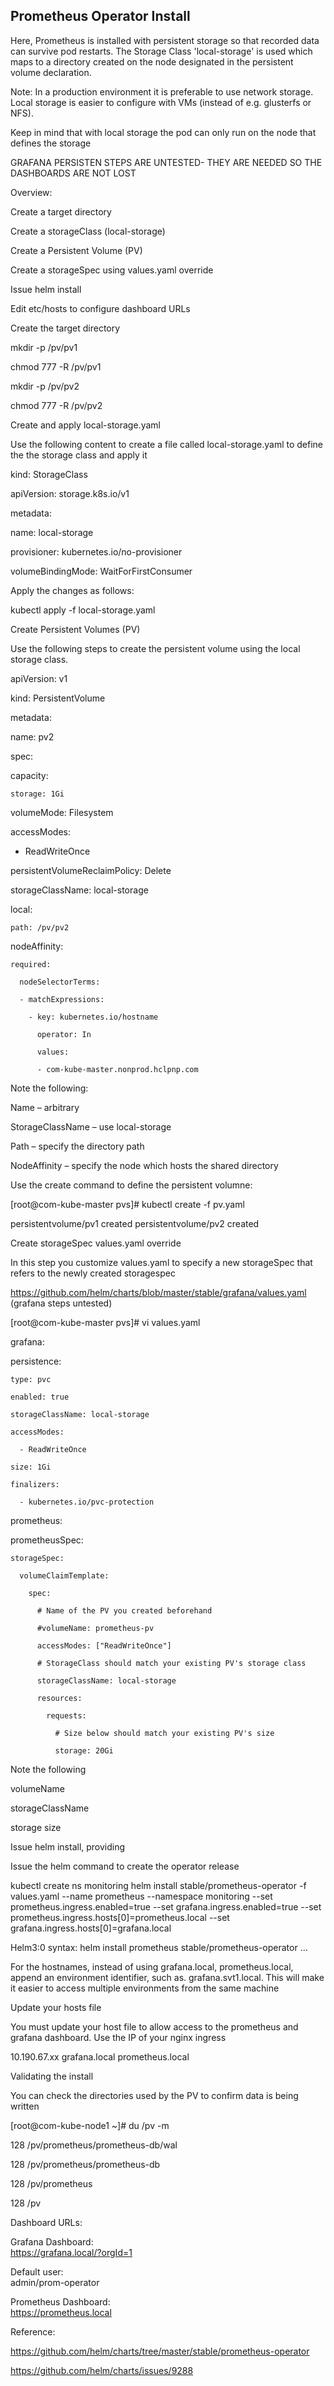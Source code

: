## Prometheus Operator Install

 

Here, Prometheus is installed with persistent storage so that recorded data can survive pod restarts. The Storage Class 'local-storage' is used which maps to a directory created on the node designated in the persistent volume declaration. 

 

Note: In a production environment it is preferable to use network storage. Local storage is easier to configure with VMs (instead of e.g. glusterfs or NFS). 

Keep in mind that with local storage the pod can only run on the node that defines the storage 
 
GRAFANA PERSISTEN STEPS ARE UNTESTED- THEY ARE NEEDED SO THE DASHBOARDS ARE NOT LOST 

  

Overview: 

Create a target directory 

Create a storageClass (local-storage) 

Create a Persistent Volume (PV) 

Create a storageSpec using values.yaml override 

Issue helm install 

Edit etc/hosts to configure dashboard URLs 

  

Create the target directory 

 

mkdir -p /pv/pv1 

chmod 777 -R /pv/pv1 

 
mkdir -p /pv/pv2 

chmod 777 -R /pv/pv2 

  

Create and apply local-storage.yaml 

 

Use the following content to create a file called local-storage.yaml to define the the storage class 
and apply it 
 

kind: StorageClass 

apiVersion: storage.k8s.io/v1 

metadata: 

  name: local-storage 

provisioner: kubernetes.io/no-provisioner 

volumeBindingMode: WaitForFirstConsumer 
 

Apply the changes as follows: 
 
kubectl apply -f local-storage.yaml 

 

Create Persistent Volumes (PV) 

 

Use the following steps to create the persistent volume using the local storage class.  
 

 
apiVersion: v1 

kind: PersistentVolume 

metadata: 

  name: pv2 

spec: 

  capacity: 

    storage: 1Gi 

  volumeMode: Filesystem 

  accessModes: 

  - ReadWriteOnce 

  persistentVolumeReclaimPolicy: Delete 

  storageClassName: local-storage 

  local: 

    path: /pv/pv2 

  nodeAffinity: 

    required: 

      nodeSelectorTerms: 

      - matchExpressions: 

        - key: kubernetes.io/hostname 

          operator: In 

          values: 

          - com-kube-master.nonprod.hclpnp.com 

  

Note the following: 

Name – arbitrary  

StorageClassName – use local-storage 

Path – specify the directory path  

NodeAffinity – specify the node which hosts the shared directory 

  
Use the create command to define the persistent volumne: 
 

[root@com-kube-master pvs]# kubectl create -f pv.yaml 

persistentvolume/pv1 created 
persistentvolume/pv2 created 
 

   

Create storageSpec values.yaml override 

 

In this step you customize values.yaml to specify a new storageSpec that refers to the newly created storagespec 
 
https://github.com/helm/charts/blob/master/stable/grafana/values.yaml (grafana steps untested) 

 

[root@com-kube-master pvs]# vi values.yaml 
 
 

grafana: 

  persistence: 

    type: pvc 

    enabled: true 

    storageClassName: local-storage 

    accessModes: 

      - ReadWriteOnce 

    size: 1Gi 

    finalizers: 

      - kubernetes.io/pvc-protection 
 

prometheus: 

  prometheusSpec: 

    storageSpec: 

      volumeClaimTemplate: 

        spec: 

          # Name of the PV you created beforehand 

          #volumeName: prometheus-pv 

          accessModes: ["ReadWriteOnce"] 

          # StorageClass should match your existing PV's storage class 

          storageClassName: local-storage 

          resources: 

            requests: 

              # Size below should match your existing PV's size 

              storage: 20Gi 

  

Note the following 

volumeName 

storageClassName 

storage size 

  

Issue helm install, providing 

 

Issue the helm command to create the operator release 

 

kubectl create ns monitoring 
helm install stable/prometheus-operator -f values.yaml --name prometheus --namespace monitoring --set prometheus.ingress.enabled=true --set grafana.ingress.enabled=true --set prometheus.ingress.hosts[0]=prometheus.local --set grafana.ingress.hosts[0]=grafana.local 
 

Helm3:0 syntax: 
helm install prometheus stable/prometheus-operator … 

 
 

For the hostnames, instead of using grafana.local, prometheus.local, append an environment identifier, such as. grafana.svt1.local. This will make it easier 
to access multiple environments from the same machine 

  

Update your hosts file 

 

You must update your host file to allow access to the prometheus and grafana dashboard. Use the IP of your nginx ingress 

 

10.190.67.xx grafana.local prometheus.local 

 

 

Validating the install 

 

You can check the directories used by the PV to confirm data is being written 

 

[root@com-kube-node1 ~]# du /pv -m 

128     /pv/prometheus/prometheus-db/wal 

128     /pv/prometheus/prometheus-db 

128     /pv/prometheus 

128     /pv 

 

Dashboard URLs: 

Grafana Dashboard:  
https://grafana.local/?orgId=1 

Default user:  
admin/prom-operator 

Prometheus Dashboard:  
https://prometheus.local 

 

Reference:  

https://github.com/helm/charts/tree/master/stable/prometheus-operator 

https://github.com/helm/charts/issues/9288 

 
